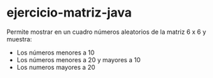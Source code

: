 # ejercicio-matriz-java

Permite mostrar en un cuadro números aleatorios de la matriz 6 x 6 y muestra:

- Los números menores a  10
- Los números menores a 20 y mayores a 10
- Los numeros mayores a 20

